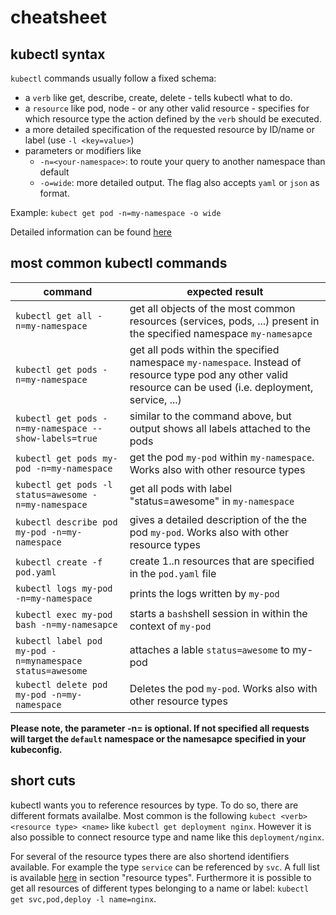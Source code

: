 # cheatsheet

## kubectl syntax
`kubectl` commands usually follow a fixed schema:

* a `verb` like get, describe, create, delete - tells kubectl what to do.
* a `resource` like pod, node - or any other valid resource - specifies for which resource type the action defined by the `verb` should be executed.
* a more detailed specification of the requested resource by ID/name or label (use `-l <key=value>`)
* parameters or modifiers like
  * `-n=<your-namespace>`: to route your query to another namespace than default
  * `-o=wide`: more detailed output. The flag also accepts `yaml` or `json` as format.

Example: `kubect get pod -n=my-namespace -o wide`

Detailed information can be found [here](https://kubernetes.io/docs/user-guide/kubectl-overview/)

## most common kubectl commands

| command | expected result |
| --- | ---|
| `kubectl get all -n=my-namespace` | get all objects of the most common resources (services, pods, ...) present in the specified namespace `my-namesapce`
| `kubectl get pods -n=my-namespace`| get all pods within the specified namespace `my-namespace`. Instead of resource type pod any other valid resource can be used (i.e. deployment, service, ...) |
| `kubectl get pods -n=my-namespace --show-labels=true`| similar to the command above, but output shows all labels attached to the pods |
| `kubectl get pods my-pod -n=my-namespace` | get the pod `my-pod` within `my-namespace`. Works also with other resource types |
| `kubectl get pods -l status=awesome -n=my-namespace`| get all pods with label "status=awesome" in `my-namespace` |
| `kubectl describe pod my-pod -n=my-namespace` | gives a detailed description of the the pod `my-pod`. Works also with other resource types|
| `kubectl create -f pod.yaml` | create 1..n resources that are specified in the `pod.yaml` file |
| `kubectl logs my-pod -n=my-namespace`| prints the logs written by `my-pod`|
| `kubectl exec my-pod bash -n=my-namesapce` | starts a `bash`shell session in within the context of `my-pod`|
| `kubectl label pod my-pod -n=mynamespace status=awesome`| attaches a lable `status=awesome` to my-pod |
| `kubectl delete pod my-pod -n=my-namespace` | Deletes the pod `my-pod`. Works also with other resource types |

**Please note, the parameter -n=<namespace> is optional. If not specified all requests will target the `default` namespace or the namesapce specified in your kubeconfig.**

## short cuts
kubectl wants you to reference resources by type. To do so, there are different formats availalbe. Most common is the following `kubect <verb> <resource type> <name>` like `kubectl get deployment nginx`. However it is also possible to connect resource type and name like this `deployment/nginx`.

For several of the resource types there are also shortend identifiers available. For example the type `service` can be referenced by `svc`. A full list is available [here](https://kubernetes.io/docs/user-guide/kubectl-overview/) in section "resource types".
Furthermore it is possible to get all resources of different types belonging to a name or label: `kubectl get svc,pod,deploy -l name=nginx`.
